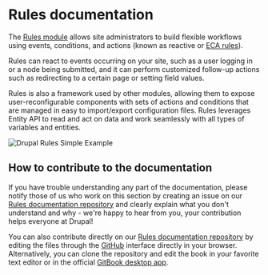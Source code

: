 # Rules documentation

The [Rules module](http://drupal.org/project/rules) allows site administrators to build flexible workflows using events, conditions, and actions (known as reactive or [ECA rules](http://http://en.wikipedia.org/wiki/Event_condition_action)).

Rules can react to events occurring on your site, such as a user logging in or a node being submitted, and it can perform customized follow-up actions such as redirecting to a certain page or setting field values.

Rules is also a framework used by other modules, allowing them to expose user-reconfigurable components with sets of actions and conditions that are managed in easy to import/export configuration files. Rules leverages Entity API to read and act on data and work seamlessly with all types of variables and entities.

![Drupal Rules Simple Example](https://github.com/fubhy/rules-docs/blob/master/drupal_rules_simple_example.jpg)

## How to contribute to the documentation

If you have trouble understanding any part of the documentation, please notify those of us who work on this section by creating an issue on our [Rules documentation repository](https://github.com/fubhy/rules-docs) and clearly explain what you don't understand and why - we're happy to hear from you, your contribution helps everyone at Drupal!

You can also contribute directly on our [Rules documentation repository](https://github.com/fubhy/rules-docs)
by editing the files through the [GitHub](https://github.com/) interface directly in your browser. Alternatively, you can clone the repository and edit the book in your favorite text editor or in the official [GitBook desktop app](https://github.com/GitbookIO/editor).

